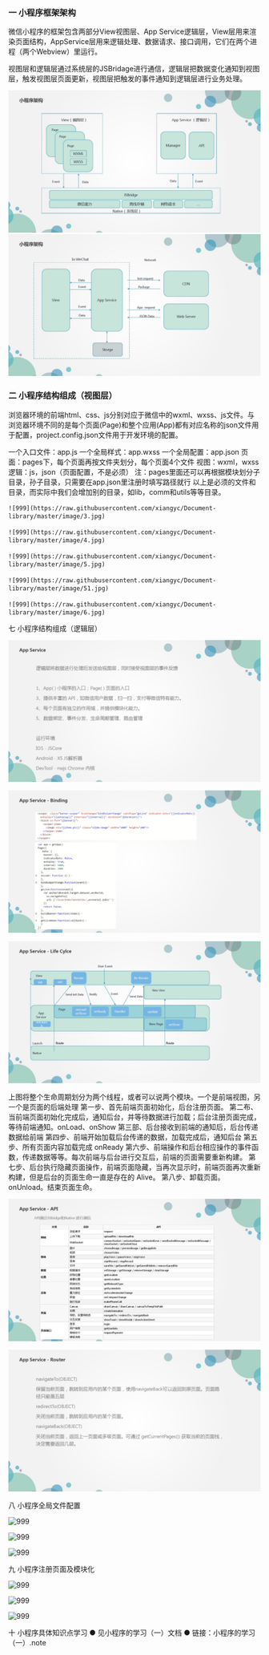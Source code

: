 ### 一	小程序框架架构

微信小程序的框架包含两部分View视图层、App Service逻辑层，View层用来渲染页面结构，AppService层用来逻辑处理、数据请求、接口调用，它们在两个进程（两个Webview）里运行。

视图层和逻辑层通过系统层的JSBridage进行通信，逻辑层把数据变化通知到视图层，触发视图层页面更新，视图层把触发的事件通知到逻辑层进行业务处理。

![999](https://raw.githubusercontent.com/xiangyc/Document-library/master/image/1.jpg)
![999](https://raw.githubusercontent.com/xiangyc/Document-library/master/image/2.jpg)


### 二	小程序结构组成（视图层）

浏览器环境的前端html、css、js分别对应于微信中的wxml、wxss、js文件。与浏览器环境不同的是每个页面(Page)和整个应用(App)都有对应名称的json文件用于配置，project.config.json文件用于开发环境的配置。

一个入口文件：app.js
一个全局样式：app.wxss
一个全局配置：app.json
页面：pages下，每个页面再按文件夹划分，每个页面4个文件
视图：wxml，wxss
逻辑：js，json（页面配置，不是必须）
注：pages里面还可以再根据模块划分子目录，孙子目录，只需要在app.json里注册时填写路径就行
以上是必须的文件和目录，而实际中我们会增加别的目录，如lib，comm和utils等等目录。

    ![999](https://raw.githubusercontent.com/xiangyc/Document-library/master/image/3.jpg)

    ![999](https://raw.githubusercontent.com/xiangyc/Document-library/master/image/4.jpg)

    ![999](https://raw.githubusercontent.com/xiangyc/Document-library/master/image/5.jpg)

    ![999](https://raw.githubusercontent.com/xiangyc/Document-library/master/image/51.jpg)

    ![999](https://raw.githubusercontent.com/xiangyc/Document-library/master/image/6.jpg)




七	小程序结构组成（逻辑层）

![999](https://raw.githubusercontent.com/xiangyc/Document-library/master/image/7.jpg)

![999](https://raw.githubusercontent.com/xiangyc/Document-library/master/image/8.jpg)

![999](https://raw.githubusercontent.com/xiangyc/Document-library/master/image/9.jpg)



上图将整个生命周期划分为两个线程，或者可以说两个模块。一个是前端视图，另一个是页面的后端处理
第一步、首先前端页面初始化，后台注册页面。
第二布、当前端页面初始化完成后，通知后台，并等待数据进行加载；后台注册页面完成，等待前端通知。onLoad、onShow
第三部、后台接收到前端的通知后，后台传递数据给前端
第四步、前端开始加载后台传递的数据，加载完成后，通知后台
第五步、所有页面内容加载完成 onReady
第六步、前端操作和后台相应操作的事件函数，传递数据等等。每次前端与后台进行交互后，前端的页面需要重新构建。
第七步、后台执行隐藏页面操作，前端页面隐藏，当再次显示时，前端页面再次重新构建，但是后台的页面生命一直是存在的 Alive。
第八步、卸载页面。onUnload。结束页面生命。

![999](https://raw.githubusercontent.com/xiangyc/Document-library/master/image/10.jpg)

![999](https://raw.githubusercontent.com/xiangyc/Document-library/master/image/11.jpg)



八	小程序全局文件配置

![999](https://raw.githubusercontent.com/xiangyc/Document-library/master/image/12.jpg)

![999](https://raw.githubusercontent.com/xiangyc/Document-library/master/image/13.jpg)

![999](https://raw.githubusercontent.com/xiangyc/Document-library/master/image/14.jpg)


九	小程序注册页面及模块化

![999](https://raw.githubusercontent.com/xiangyc/Document-library/master/image/15.jpg)

![999](https://raw.githubusercontent.com/xiangyc/Document-library/master/image/16.jpg)

![999](https://raw.githubusercontent.com/xiangyc/Document-library/master/image/17.jpg)



十	小程序具体知识点学习
  ● 见小程序的学习（一）文档
  ● 链接：小程序的学习（一）.note
